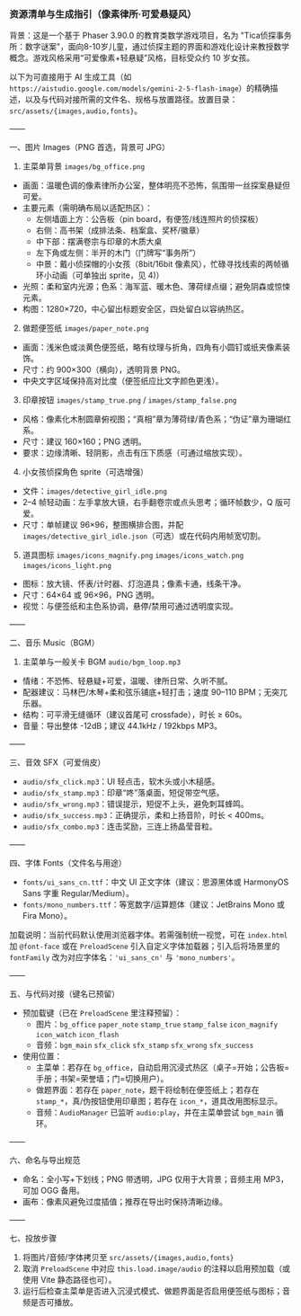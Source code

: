 ### 资源清单与生成指引（像素律所·可爱悬疑风）

背景：这是一个基于 Phaser 3.90.0 的教育类数学游戏项目，名为 "Tica侦探事务所：数字谜案"，面向8-10岁儿童，通过侦探主题的界面和游戏化设计来教授数学概念。游戏风格采用“可爱像素+轻悬疑”风格，目标受众约 10 岁女孩。

以下为可直接用于 AI 生成工具（如 `https://aistudio.google.com/models/gemini-2-5-flash-image`）的精确描述，以及与代码对接所需的文件名、规格与放置路径。放置目录：`src/assets/{images,audio,fonts}`。

——

一、图片 Images（PNG 首选，背景可 JPG）

1) 主菜单背景 `images/bg_office.png`
- 画面：温暖色调的像素律所办公室，整体明亮不恐怖，氛围带一丝探案悬疑但可爱。
- 主要元素（需明确布局以适配热区）：
  - 左侧墙面上方：公告板（pin board，有便签/线连照片的侦探板）
  - 右侧：高书架（成排法条、档案盒、奖杯/徽章）
  - 中下部：摆满卷宗与印章的木质大桌
  - 左下角或左侧：半开的木门（门牌写“事务所”）
  - 中景：戴小侦探帽的小女孩（8bit/16bit 像素风），忙碌寻找线索的两帧循环小动画（可单独出 sprite，见 4)）
- 光照：柔和室内光源；色系：海军蓝、暖木色、薄荷绿点缀；避免阴森或惊悚元素。
- 构图：1280×720，中心留出标题安全区，四处留白以容纳热区。

2) 做题便签纸 `images/paper_note.png`
- 画面：浅米色或淡黄色便签纸，略有纹理与折角，四角有小圆钉或纸夹像素装饰。
- 尺寸：约 900×300（横向），透明背景 PNG。
- 中央文字区域保持高对比度（便签纸应比文字颜色更浅）。

3) 印章按钮 `images/stamp_true.png` / `images/stamp_false.png`
- 风格：像素化木制圆章俯视图；“真相”章为薄荷绿/青色系；“伪证”章为珊瑚红系。
- 尺寸：建议 160×160；PNG 透明。
- 要求：边缘清晰、轻阴影，点击有压下质感（可通过缩放实现）。

4) 小女孩侦探角色 sprite（可选增强）
- 文件：`images/detective_girl_idle.png`
- 2–4 帧轻动画：左手拿放大镜，右手翻卷宗或点头思考；循环帧数少，Q 版可爱。
- 尺寸：单帧建议 96×96，整图横排合图，并配 `images/detective_girl_idle.json`（可选）或在代码内用帧宽切割。

5) 道具图标 `images/icons_magnify.png` `images/icons_watch.png` `images/icons_light.png`
- 图标：放大镜、怀表/计时器、灯泡道具；像素卡通，线条干净。
- 尺寸：64×64 或 96×96，PNG 透明。
- 视觉：与便签纸和主色系协调，悬停/禁用可通过透明度实现。

——

二、音乐 Music（BGM）

1) 主菜单与一般关卡 BGM `audio/bgm_loop.mp3`
- 情绪：不恐怖、轻悬疑+可爱，温暖、律所日常、久听不腻。
- 配器建议：马林巴/木琴+柔和弦乐铺底+轻打击；速度 90–110 BPM；无突兀乐器。
- 结构：可平滑无缝循环（建议首尾可 crossfade），时长 ≥ 60s。
- 音量：导出整体 -12dB；建议 44.1kHz / 192kbps MP3。

——

三、音效 SFX（可爱俏皮）

- `audio/sfx_click.mp3`：UI 轻点击，软木头或小木槌感。
- `audio/sfx_stamp.mp3`：印章“咚”落桌面，短促带空气感。
- `audio/sfx_wrong.mp3`：错误提示，短促不上头，避免刺耳蜂鸣。
- `audio/sfx_success.mp3`：正确提示，柔和上扬音阶，时长 < 400ms。
- `audio/sfx_combo.mp3`：连击奖励，三连上扬晶莹音粒。

——

四、字体 Fonts（文件名与用途）

- `fonts/ui_sans_cn.ttf`：中文 UI 正文字体（建议：思源黑体或 HarmonyOS Sans 字重 Regular/Medium）。
- `fonts/mono_numbers.ttf`：等宽数字/运算题体（建议：JetBrains Mono 或 Fira Mono）。

加载说明：当前代码默认使用浏览器字体。若需强制统一视觉，可在 `index.html` 加 `@font-face` 或在 `PreloadScene` 引入自定义字体加载器；引入后将场景里的 `fontFamily` 改为对应字体名：`'ui_sans_cn'` 与 `'mono_numbers'`。

——

五、与代码对接（键名已预留）

- 预加载键（已在 `PreloadScene` 里注释预留）：
  - 图片：`bg_office` `paper_note` `stamp_true` `stamp_false` `icon_magnify` `icon_watch` `icon_flash`
  - 音频：`bgm_main` `sfx_click` `sfx_stamp` `sfx_wrong` `sfx_success`
- 使用位置：
  - 主菜单：若存在 `bg_office`，自动启用沉浸式热区（桌子=开始；公告板=手册；书架=荣誉墙；门=切换用户）。
  - 做题界面：若存在 `paper_note`，题干将绘制在便签纸上；若存在 `stamp_*`，真/伪按钮使用印章图；若存在 `icon_*`，道具改用图标显示。
  - 音频：`AudioManager` 已监听 `audio:play`，并在主菜单尝试 `bgm_main` 循环。

——

六、命名与导出规范

- 命名：全小写+下划线；PNG 带透明，JPG 仅用于大背景；音频主用 MP3，可加 OGG 备用。
- 画布：像素风避免过度插值；推荐在导出时保持清晰边缘。

——

七、投放步骤

1) 将图片/音频/字体拷贝至 `src/assets/{images,audio,fonts}`
2) 取消 `PreloadScene` 中对应 `this.load.image/audio` 的注释以启用预加载（或使用 Vite 静态路径也可）。
3) 运行后检查主菜单是否进入沉浸式模式、做题界面是否启用便签纸与图标；音频是否可播放。

